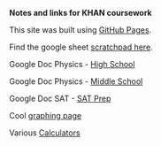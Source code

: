 **Notes and links for KHAN coursework**

This site was built using [GitHub Pages](https://pages.github.com/).

Find the google sheet [scratchpad here](https://docs.google.com/spreadsheets/d/1e8WR3fuEC_hqUDFCYKrTaN8SzH34vD_52SXYVRDTvVI/edit?gid=1250586983#gid=1250586983).

Google Doc Physics - [High School](https://docs.google.com/document/d/1-YAGSm3_zRU5Tm06-2tJ6YsAU9371S-G_iQqJW7PIrk/edit?tab=t.0#heading=h.bvah1lgwrbey)

Google Doc Physics - [Middle School](https://docs.google.com/document/d/10OioCkPiCnVJ42OjCKyyoDlP42EXmpEntroqYzl-6jc/edit?usp=drive_link)

Google Doc SAT - [SAT Prep ](https://docs.google.com/document/d/1Lp8161obHJWr69gVJTPqlO0kmVSbKwB3oikvTQwm9Qs/edit?usp=drive_link)

Cool [graphing page](https://www.desmos.com/testing/cb-sat-ap/graphing)

Various [Calculators](https://www.calculatorsoup.com/)
